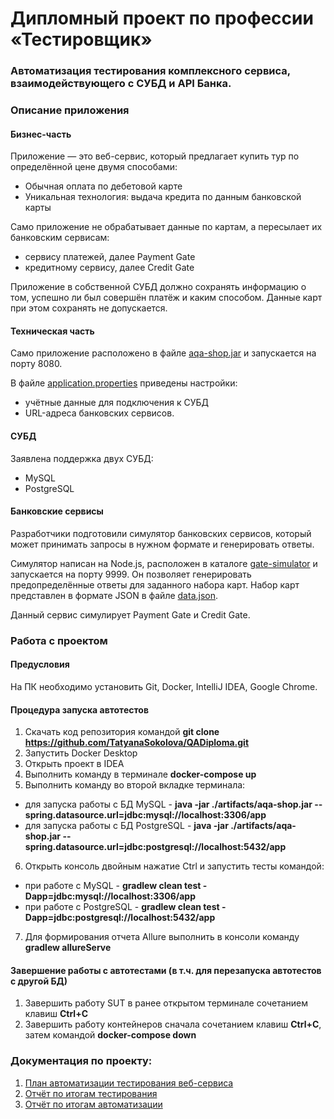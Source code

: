 # Дипломный проект по профессии «Тестировщик»

### Автоматизация тестирования комплексного сервиса, взаимодействующего с СУБД и API Банка.

### Описание приложения

#### Бизнес-часть

Приложение — это веб-сервис, который предлагает купить тур по определённой цене двумя способами:

* Обычная оплата по дебетовой карте
* Уникальная технология: выдача кредита по данным банковской карты

Само приложение не обрабатывает данные по картам, а пересылает их банковским сервисам:


* сервису платежей, далее Payment Gate
* кредитному сервису, далее Credit Gate

Приложение в собственной СУБД должно сохранять информацию о том, успешно ли был совершён платёж и каким способом. Данные карт при этом сохранять не допускается.

#### Техническая часть

Само приложение расположено в файле [aqa-shop.jar](https://github.com/TatyanaSokolova/QADiploma/blob/master/artifacts/aqa-shop.jar) и запускается на порту 8080.

В файле [application.properties](https://github.com/TatyanaSokolova/QADiploma/blob/master/application.properties) приведены настройки:

* учётные данные для подключения к СУБД
* URL-адреса банковских сервисов.

#### СУБД

Заявлена поддержка двух СУБД:

* MySQL
* PostgreSQL

#### Банковские сервисы

Разработчики подготовили симулятор банковских сервисов, который может принимать запросы в нужном формате и генерировать ответы.

Симулятор написан на Node.js, расположен в каталоге [gate-simulator](https://github.com/TatyanaSokolova/QADiploma/tree/master/gate-simulator) и запускается на порту 9999. Он позволяет генерировать предопределённые ответы для заданного набора карт. Набор карт представлен в формате JSON в файле [data.json](https://github.com/TatyanaSokolova/QADiploma/blob/master/gate-simulator/data.json).

Данный сервис симулирует Payment Gate и Credit Gate.

### Работа с проектом

#### Предусловия

На ПК необходимо установить Git, Docker, IntelliJ IDEA, Google Chrome.

#### Процедура запуска автотестов

1. Скачать код репозитория командой **git clone https://github.com/TatyanaSokolova/QADiploma.git**
2. Запустить Docker Desktop
3. Открыть проект в IDEA
4. Выполнить команду в терминале **docker-compose up**
5. Выполнить команду во второй вкладке терминала:
* для запуска работы с БД MySQL - **java -jar ./artifacts/aqa-shop.jar --spring.datasource.url=jdbc:mysql://localhost:3306/app**
* для запуска работы с БД PostgreSQL - **java -jar ./artifacts/aqa-shop.jar --spring.datasource.url=jdbc:postgresql://localhost:5432/app**
6. Открыть консоль двойным нажатие Ctrl и запустить тесты командой:
* при работе с MySQL - **gradlew clean test -Dapp=jdbc:mysql://localhost:3306/app**
* при работе с PostgreSQL - **gradlew clean test -Dapp=jdbc:postgresql://localhost:5432/app**
7. Для формирования отчета Allure выполнить в консоли команду **gradlew allureServe**

#### Завершение работы с автотестами (в т.ч. для перезапуска автотестов с другой БД)

1. Завершить работу SUT в ранее открытом терминале сочетанием клавиш **Ctrl+C**
2. Завершить работу контейнеров сначала сочетанием клавиш **Ctrl+C**, затем командой **docker-compose down**

### Документация по проекту:

1. [План автоматизации тестирования веб-сервиса](https://github.com/TatyanaSokolova/QADiploma/blob/master/project%20documents/Plan.md)
2. [Отчёт по итогам тестирования](https://github.com/TatyanaSokolova/QADiploma/blob/master/project%20documents/Report.md)
3. [Отчёт по итогам автоматизации](https://github.com/TatyanaSokolova/QADiploma/blob/master/project%20documents/Summary.md)